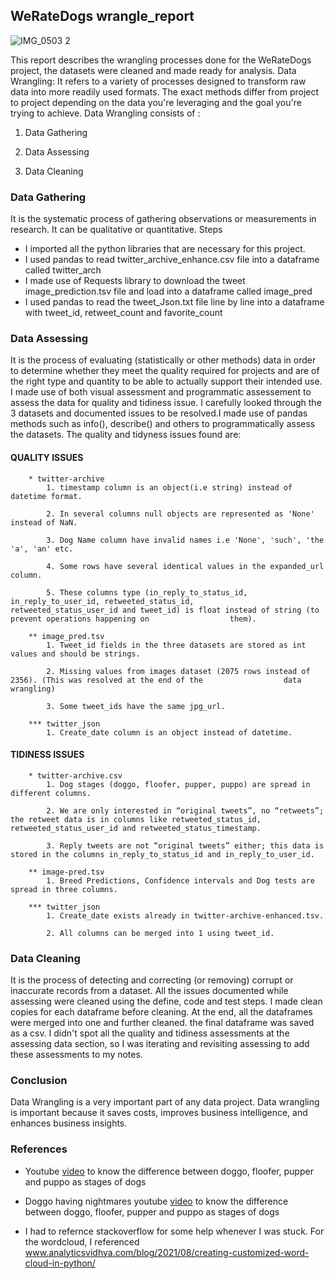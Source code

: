 ## WeRateDogs wrangle_report

![IMG_0503 2](https://user-images.githubusercontent.com/72320718/185775523-f49640dd-bc94-436f-9ac4-ec8fae6328c6.jpg)


This report describes the wrangling processes done for the WeRateDogs project, the datasets were cleaned and made ready for analysis.
Data Wrangling: It refers to a variety of processes designed to transform raw data into more readily used formats. The exact methods differ from project to project depending on the data you're leveraging and the goal you're trying to achieve.
Data Wrangling consists of :

1. Data Gathering

2. Data Assessing

3. Data Cleaning
### Data Gathering

It is the systematic process of gathering observations or measurements in research. It can be qualitative or quantitative.
Steps

- I imported all the python libraries that are necessary for this project.
- I used pandas to read twitter_archive_enhance.csv file into a dataframe called twitter_arch
- I made use of Requests library to download the tweet image_prediction.tsv file and load into a dataframe called image_pred
- I used pandas to read the tweet_Json.txt file line by line into a dataframe with tweet_id, retweet_count and favorite_count
### Data Assessing

It is the process of evaluating (statistically or other methods) data in order to determine whether they meet the quality required for projects  and are of the right type and quantity to be able to actually support their intended use.
I made use of both visual assessment and programmatic assessement to assess the data for quality and tidiness issue. I carefully looked through the 3 datasets and documented issues to be resolved.I made use of pandas methods such as info(), describe() and others to programmatically assess the datasets. The quality and tidyness issues found are:
#### QUALITY ISSUES
        * twitter-archive
            1. timestamp column is an object(i.e string) instead of datetime format. 

            2. In several columns null objects are represented as 'None' instead of NaN. 

            3. Dog Name column have invalid names i.e 'None', 'such', 'the 'a', 'an' etc. 

            4. Some rows have several identical values in the expanded_url column. 

            5. These columns type (in_reply_to_status_id, in_reply_to_user_id, retweeted_status_id,                                       retweeted_status_user_id and tweet_id) is float instead of string (to prevent operations happening on                  them).

        ** image_pred.tsv
            1. Tweet_id fields in the three datasets are stored as int values and should be strings. 

            2. Missing values from images dataset (2075 rows instead of 2356). (This was resolved at the end of the                  data wrangling)

            3. Some tweet_ids have the same jpg_url.
        
        *** twitter_json
            1. Create_date column is an object instead of datetime. 
  

#### TIDINESS ISSUES

        * twitter-archive.csv
            1. Dog stages (doggo, floofer, pupper, puppo) are spread in different columns. 

            2. We are only interested in “original tweets”, no “retweets”; the retweet data is in columns like retweeted_status_id, retweeted_status_user_id and retweeted_status_timestamp. 

            3. Reply tweets are not “original tweets” either; this data is stored in the columns in_reply_to_status_id and in_reply_to_user_id. 

        ** image-pred.tsv
            1. Breed Predictions, Confidence intervals and Dog tests are spread in three columns. 

        *** twitter_json
            1. Create_date exists already in twitter-archive-enhanced.tsv. 

            2. All columns can be merged into 1 using tweet_id. 
### Data Cleaning


It is the process of detecting and correcting (or removing) corrupt or inaccurate records from a dataset.
All the issues documented while assessing were cleaned using the define, code and test steps. I made clean copies for each dataframe before cleaning. At the end, all the dataframes were merged into one and further cleaned. the final dataframe was saved as a csv. I didn't spot all the quality and tidiness assessments at the assessing data section, so I was iterating and revisiting assessing to add these assessments to my notes.
### Conclusion


Data Wrangling is a very important part of any data project. Data wrangling is important because it saves costs, improves business intelligence, and enhances business insights.
### References

- Youtube [video](https://youtu.be/_vRHGRWi9_U) to know the difference between doggo, floofer, pupper and puppo as stages of dogs

- Doggo having nightmares youtube [video](https://youtu.be/WdIfjzreRnM) to know the difference between doggo, floofer, pupper and puppo as stages of dogs

- I had to refernce stackoverflow for some help whenever I was stuck. For the wordcloud, I referenced  www.analyticsvidhya.com/blog/2021/08/creating-customized-word-cloud-in-python/
